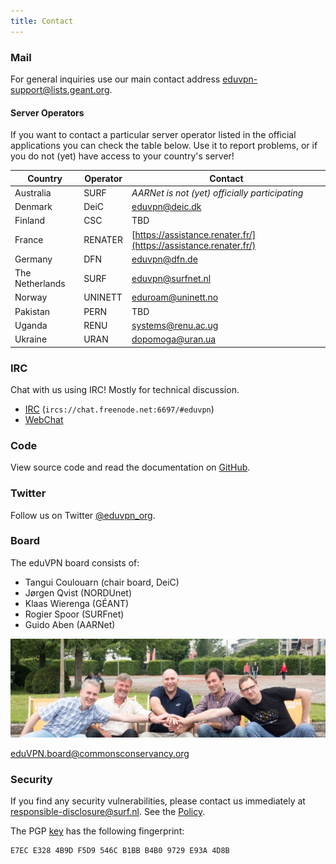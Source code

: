 ```yaml
---
title: Contact
---
```


### Mail

For general inquiries use our main contact address [eduvpn-support@lists.geant.org](mailto:eduvpn-support@lists.geant.org).

#### Server Operators

If you want to contact a particular server operator listed in the official 
applications you can check the table below. Use it to report problems, or if 
you do not (yet) have access to your country's server!

Country         | Operator | Contact 
--------------- | -------- | ----------------------------------------------------------------
Australia       | SURF     | _AARNet is not (yet) officially participating_
Denmark         | DeiC     | [eduvpn@deic.dk](mailto:eduvpn@deic.dk)
Finland         | CSC      | TBD
France          | RENATER  | [https://assistance.renater.fr/](https://assistance.renater.fr/)
Germany         | DFN      | [eduvpn@dfn.de](mailto:eduvpn@dfn.de)
The Netherlands | SURF     | [eduvpn@surfnet.nl](mailto:eduvpn@surfnet.nl)
Norway          | UNINETT  | [eduroam@uninett.no](eduroam@uninett.no)
Pakistan        | PERN     | TBD
Uganda          | RENU     | [systems@renu.ac.ug](mailto:systems@renu.ac.ug)
Ukraine         | URAN     | [dopomoga@uran.ua](mailto:dopomoga@uran.ua)

### IRC

Chat with us using IRC! Mostly for technical discussion.

* [IRC](ircs://chat.freenode.net:6697/#eduvpn) (`ircs://chat.freenode.net:6697/#eduvpn`)
* [WebChat](https://webchat.freenode.net/?channels=#eduvpn)

### Code

View source code and read the documentation on 
[GitHub](https://github.com/eduVPN).

### Twitter

Follow us on Twitter [@eduvpn_org](https://twitter.com/eduvpn_org).

### Board

The eduVPN board consists of:

- Tan­gui Coulouarn (chair board, DeiC)
- Jørgen Qvist (NORDUnet)
- Klaas Wieren­ga (GÉANT)
- Ro­gi­er Spoor (SURFnet)
- Gui­do Aben (AARNet)

![Board](img/board.jpg)

[eduVPN.board@commonsconservancy.org](mailto:eduVPN.board@commonsconservancy.org)

### Security

If you find any security vulnerabilities, please contact us immediately at 
[responsible-disclosure@surf.nl](mailto:responsible-disclosure@surf.nl). See
the [Policy](https://www.surf.nl/en/responsible-disclosure-surf).

The PGP [key](https://pgp.surfnet.nl/pks/lookup?op=get&search=0xB4B09729E93A4D8B) 
has the following fingerprint:

    E7EC E328 4B9D F5D9 546C B1BB B4B0 9729 E93A 4D8B
